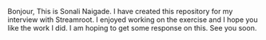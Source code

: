 Bonjour,
This is Sonali Naigade. I have created this repository for my interview with Streamroot. I enjoyed working on the exercise and I hope you like the work I did. 
I am hoping to get some response on this.
See you soon.
